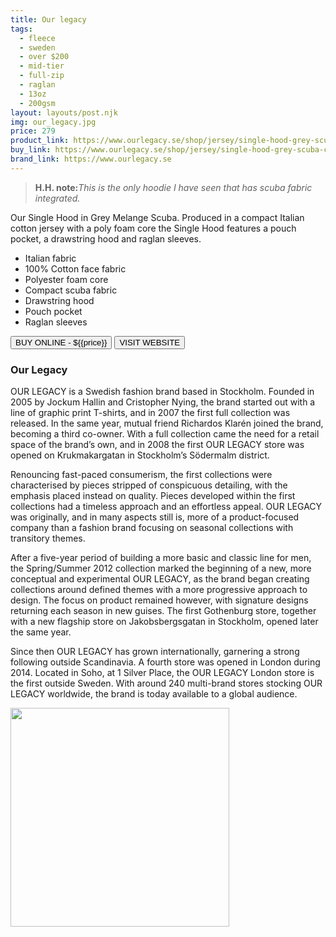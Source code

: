 ```yaml
---
title: Our legacy
tags:
  - fleece
  - sweden
  - over $200
  - mid-tier 
  - full-zip
  - raglan
  - 13oz
  - 200gsm
layout: layouts/post.njk
img: our_legacy.jpg
price: 279
product_link: https://www.ourlegacy.se/shop/jersey/single-hood-grey-scuba-coshgms
buy_link: https://www.ourlegacy.se/shop/jersey/single-hood-grey-scuba-coshgms
brand_link: https://www.ourlegacy.se
---
```

<div class="col col-sm-8">

<p>
<blockquote>
<strong>H.H. note:</strong><i>This is the only hoodie I have seen that has scuba fabric integrated. </i>
</blockquote>
</p>    

Our Single Hood in Grey Melange Scuba. Produced in a compact Italian cotton jersey with a poly foam core the Single Hood features a pouch pocket, a drawstring hood and raglan sleeves.

- Italian fabric
- 100% Cotton face fabric
- Polyester foam core
- Compact scuba fabric
- Drawstring hood
- Pouch pocket
- Raglan sleeves

<p>
    <a href='{{buy_link}}'><button class="button-primary-outlined button-round">BUY ONLINE - ${{price}}</button></a>
    <a href='{{brand_link}}'><button class="button-primary-outlined button-round">VISIT WEBSITE</button></a>
</p>

### Our Legacy
<p>OUR LEGACY is a Swedish fashion brand based in Stockholm. Founded in 2005 by
Jockum Hallin and Cristopher Nying, the brand started out with a line of graphic print T-shirts, and in 2007 the first full collection was released. In the same year, mutual friend Richardos Klarén joined the brand, becoming a third co-owner. With a full collection came the need for a retail space of the brand’s own, and in 2008 the first OUR LEGACY store was opened on Krukmakargatan in Stockholm’s Södermalm district.

Renouncing fast-paced consumerism, the first collections were characterised by pieces stripped of conspicuous detailing, with the emphasis placed instead on quality. Pieces developed within the first collections had a timeless approach and an effortless appeal. OUR LEGACY was originally, and in many aspects still is, more of a product-focused company than a fashion brand focusing on seasonal collections with transitory
themes.

After a five-year period of building a more basic and classic line for men, the Spring/Summer 2012 collection marked the beginning of a new, more conceptual and experimental OUR LEGACY, as the brand began creating collections around defined themes with a more progressive approach to design. 
The focus on product remained however, with signature designs returning each season in new guises. The first Gothenburg store, together with a new flagship store on Jakobsbergsgatan in Stockholm,
opened later the same year.

Since then OUR LEGACY has grown internationally, garnering a strong following outside Scandinavia. A fourth store was opened in London during 2014. Located in Soho, at 1 Silver Place, the OUR LEGACY London store is the first outside Sweden. With around 240 multi-brand stores stocking OUR LEGACY worldwide, the brand is today available
to a global audience. ﻿</p>

</div>

<div class="col col-sm-4 float-right">
        <img src='/img/{{img}}' height='350' class="float-left">
</div>